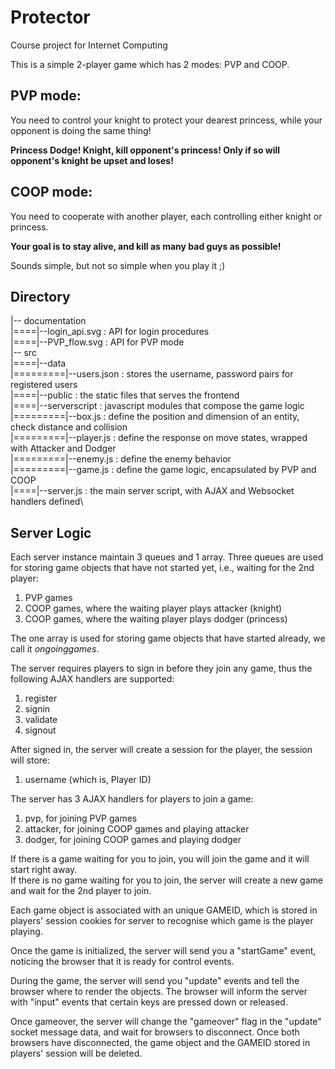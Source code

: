 # Protector
Course project for Internet Computing

This is a simple 2-player game which has 2 modes: PVP and COOP.

## PVP mode: 
You need to control your knight to protect your dearest princess, while your opponent is doing the same thing!

**Princess Dodge! Knight, kill opponent's princess! Only if so will opponent's knight be upset and loses!**

## COOP mode:
You need to cooperate with another player, each controlling either knight or princess. 

**Your goal is to stay alive, and kill as many bad guys as possible!**

Sounds simple, but not so simple when you play it ;)

## Directory 

|-- documentation\
|====|--login_api.svg : API for login procedures\
|====|--PVP_flow.svg : API for PVP mode\
|-- src\
|====|--data \
|=========|--users.json : stores the username, password pairs for registered users\
|====|--public : the static files that serves the frontend\
|====|--serverscript : javascript modules that compose the game logic\
|=========|--box.js : define the position and dimension of an entity, check distance and collision\
|=========|--player.js : define the response on move states, wrapped with Attacker and Dodger\
|=========|--enemy.js : define the enemy behavior\
|=========|--game.js : define the game logic, encapsulated by PVP and COOP\
|====|--server.js : the main server script, with AJAX and Websocket handlers defined\

## Server Logic

Each server instance maintain 3 queues and 1 array.
Three queues are used for storing game objects that have not started yet, i.e., waiting for the 2nd player:
1. PVP games
2. COOP games, where the waiting player plays attacker (knight)
3. COOP games, where the waiting player plays dodger (princess)

The one array is used for storing game objects that have started already, we call it *ongoinggames*.

The server requires players to sign in before they join any game, thus the following AJAX handlers are supported:
1. register
2. signin
3. validate
4. signout

After signed in, the server will create a session for the player, the session will store:
1. username (which is, Player ID)

The server has 3 AJAX handlers for players to join a game:
1. pvp, for joining PVP games
2. attacker, for joining COOP games and playing attacker
3. dodger, for joining COOP games and playing dodger

If there is a game waiting for you to join, you will join the game and it will start right away.\
If there is no game waiting for you to join, the server will create a new game and wait for the 2nd player to join.

Each game object is associated with an unique GAMEID, which is stored in players' session cookies for server to recognise which game is the player playing.

Once the game is initialized, the server will send you a "startGame" event, noticing the browser that it is ready for control events.

During the game, the server will send you "update" events and tell the browser where to render the objects.
The browser will inform the server with "input" events that certain keys are pressed down or released.

Once gameover, the server will change the "gameover" flag in the "update" socket message data, and wait for browsers to disconnect.
Once both browsers have disconnected, the game object and the GAMEID stored in players' session will be deleted.
